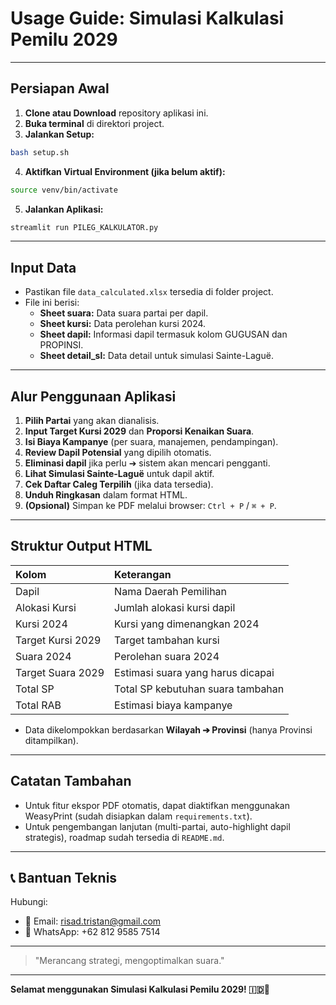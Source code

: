 # Usage Guide: Simulasi Kalkulasi Pemilu 2029

---

## Persiapan Awal

1. **Clone atau Download** repository aplikasi ini.
2. **Buka terminal** di direktori project.
3. **Jalankan Setup:**

```bash
bash setup.sh
```

4. **Aktifkan Virtual Environment (jika belum aktif):**

```bash
source venv/bin/activate
```

5. **Jalankan Aplikasi:**

```bash
streamlit run PILEG_KALKULATOR.py
```

---

## Input Data

- Pastikan file `data_calculated.xlsx` tersedia di folder project.
- File ini berisi:
  - **Sheet suara:** Data suara partai per dapil.
  - **Sheet kursi:** Data perolehan kursi 2024.
  - **Sheet dapil:** Informasi dapil termasuk kolom GUGUSAN dan PROPINSI.
  - **Sheet detail_sl:** Data detail untuk simulasi Sainte-Laguë.

---

## Alur Penggunaan Aplikasi

1. **Pilih Partai** yang akan dianalisis.
2. **Input Target Kursi 2029** dan **Proporsi Kenaikan Suara**.
3. **Isi Biaya Kampanye** (per suara, manajemen, pendampingan).
4. **Review Dapil Potensial** yang dipilih otomatis.
5. **Eliminasi dapil** jika perlu ➔ sistem akan mencari pengganti.
6. **Lihat Simulasi Sainte-Laguë** untuk dapil aktif.
7. **Cek Daftar Caleg Terpilih** (jika data tersedia).
8. **Unduh Ringkasan** dalam format HTML.
9. **(Opsional)** Simpan ke PDF melalui browser: `Ctrl + P` / `⌘ + P`.

---

## Struktur Output HTML

| Kolom | Keterangan |
|:---|:---|
| Dapil | Nama Daerah Pemilihan |
| Alokasi Kursi | Jumlah alokasi kursi dapil |
| Kursi 2024 | Kursi yang dimenangkan 2024 |
| Target Kursi 2029 | Target tambahan kursi |
| Suara 2024 | Perolehan suara 2024 |
| Target Suara 2029 | Estimasi suara yang harus dicapai |
| Total SP | Total SP kebutuhan suara tambahan |
| Total RAB | Estimasi biaya kampanye |

- Data dikelompokkan berdasarkan **Wilayah ➔ Provinsi** (hanya Provinsi ditampilkan).

---

## Catatan Tambahan

- Untuk fitur ekspor PDF otomatis, dapat diaktifkan menggunakan WeasyPrint (sudah disiapkan dalam `requirements.txt`).
- Untuk pengembangan lanjutan (multi-partai, auto-highlight dapil strategis), roadmap sudah tersedia di `README.md`.

---

## 📞 Bantuan Teknis

Hubungi:
- 📧 Email: risad.tristan@gmail.com
- 📱 WhatsApp: +62 812 9585 7514

---

> "Merancang strategi, mengoptimalkan suara."

---

**Selamat menggunakan Simulasi Kalkulasi Pemilu 2029! 🇮🇩🎯**
